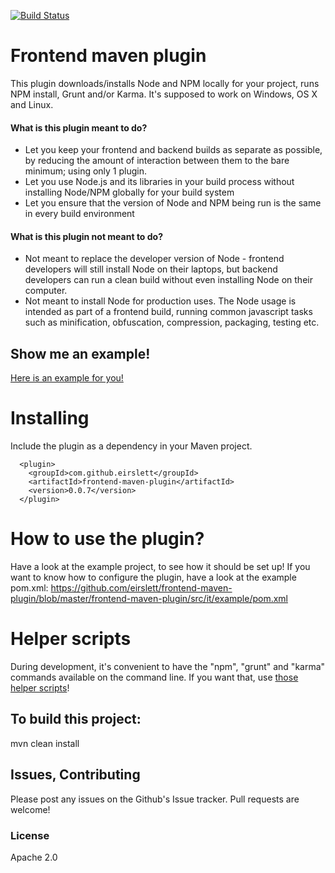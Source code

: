 [![Build Status](https://travis-ci.org/eirslett/frontend-maven-plugin.png?branch=master)](https://travis-ci.org/eirslett/frontend-maven-plugin)

# Frontend maven plugin
This plugin downloads/installs Node and NPM locally for your project, runs NPM install, Grunt and/or Karma.
It's supposed to work on Windows, OS X and Linux.

#### What is this plugin meant to do?
- Let you keep your frontend and backend builds as separate as possible, by
reducing the amount of interaction between them to the bare minimum; using only 1 plugin.
- Let you use Node.js and its libraries in your build process without installing Node/NPM
globally for your build system
- Let you ensure that the version of Node and NPM being run is the same in every build environment

#### What is this plugin not meant to do?
- Not meant to replace the developer version of Node - frontend developers will still install Node on their
laptops, but backend developers can run a clean build without even installing Node on their computer.
- Not meant to install Node for production uses. The Node usage is intended as part of a frontend build,
running common javascript tasks such as minification, obfuscation, compression, packaging, testing etc.

## Show me an example!
[Here is an example for you!](https://github.com/eirslett/frontend-maven-plugin/tree/master/frontend-maven-plugin/src/it/example)

# Installing
Include the plugin as a dependency in your Maven project.
```<plugins>
  <plugin>
    <groupId>com.github.eirslett</groupId>
    <artifactId>frontend-maven-plugin</artifactId>
    <version>0.0.7</version>
  </plugin>
```

# How to use the plugin?
Have a look at the example project, to see how it should be set up!
If you want to know how to configure the plugin, have a look at the example pom.xml:
https://github.com/eirslett/frontend-maven-plugin/blob/master/frontend-maven-plugin/src/it/example/pom.xml

# Helper scripts
During development, it's convenient to have the "npm", "grunt" and "karma" commands
available on the command line. If you want that, use [those helper scripts](https://github.com/eirslett/frontend-maven-plugin/tree/master/frontend-maven-plugin/src/it/example/helper-scripts)!

## To build this project:
mvn clean install

## Issues, Contributing
Please post any issues on the Github's Issue tracker. Pull requests are welcome!

### License
Apache 2.0
